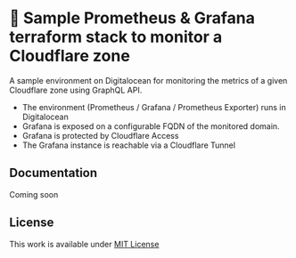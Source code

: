 # 👷 Sample Prometheus & Grafana terraform stack to monitor a Cloudflare zone

A sample environment on Digitalocean for monitoring the metrics of a given Cloudflare zone using GraphQL API.

- The environment (Prometheus / Grafana / Prometheus Exporter) runs in Digitalocean
- Grafana is exposed on a configurable FQDN of the monitored domain. 
- Grafana is protected by Cloudflare Access
- The Grafana instance is reachable via a Cloudflare Tunnel
 
## Documentation
Coming soon

## License
This work is available under [MIT License](https://github.com/Vortexmind/terraform-cloudflare-prometheus-grafana/blob/main/LICENSE)
